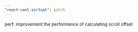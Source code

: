 ```yaml
---
"react-cool-virtual": patch
---
```


perf: improvement the performance of calculating scroll offset
